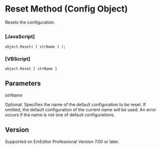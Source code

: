 # Reset Method (Config Object)

Resets the configuration.

## 

### \[JavaScript\]

```
object.Reset( [ strName ] );
```

### \[VBScript\]

```
object.Reset [ strName ]
```

## Parameters

_strName_

Optional. Specifies the name of the default configuration to be reset. If omitted, the default configuration of the current name will be used. An error occurs if the name is not one of default configurations.

## Version

Supported on EmEditor Professional Version 7.00 or later.
